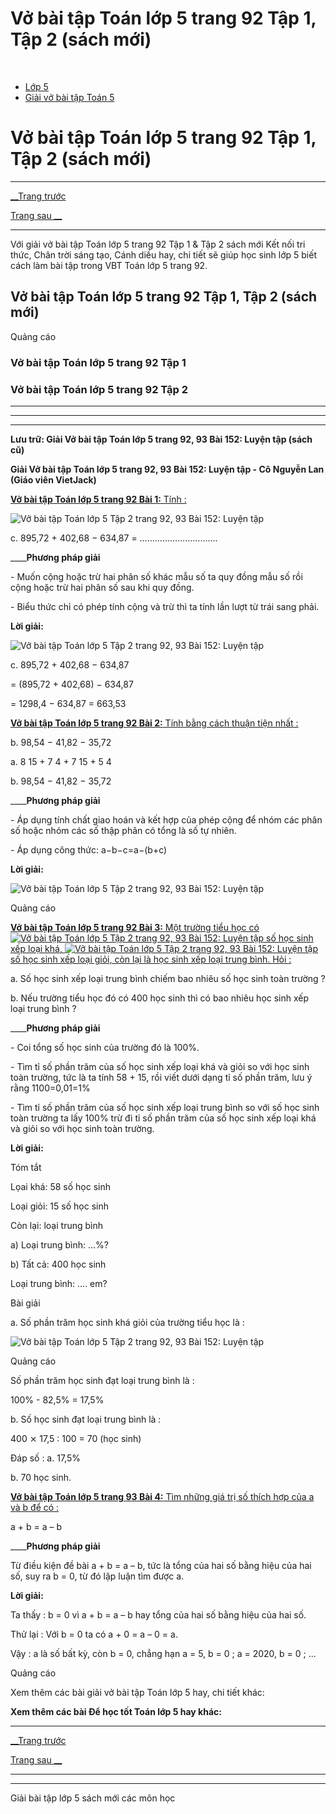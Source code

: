 # Vở bài tập Toán lớp 5 trang 92 Tập 1, Tập 2 (sách mới)

﻿

  * [Lớp 5](https://vietjack.com/series/lop-5.jsp)
  * [Giải vở bài tập Toán 5](https://vietjack.com/giai-vo-bai-tap-toan-5/index.jsp)



# Vở bài tập Toán lớp 5 trang 92 Tập 1, Tập 2 (sách mới)

* * *

[__Trang trước](https://vietjack.com/giai-vo-bai-tap-toan-5/bai-151-phep-tru.jsp)

[Trang sau __](https://vietjack.com/giai-vo-bai-tap-toan-5/bai-153-phep-nhan.jsp)

* * *

Với giải vở bài tập Toán lớp 5 trang 92 Tập 1 & Tập 2 sách mới Kết nối tri thức, Chân trời sáng tạo, Cánh diều hay, chi tiết sẽ giúp học sinh lớp 5 biết cách làm bài tập trong VBT Toán lớp 5 trang 92.

## Vở bài tập Toán lớp 5 trang 92 Tập 1, Tập 2 (sách mới)

Quảng cáo

### Vở bài tập Toán lớp 5 trang 92 Tập 1

### Vở bài tập Toán lớp 5 trang 92 Tập 2

* * *

* * *

* * *

**Lưu trữ: Giải Vở bài tập Toán lớp 5 trang 92, 93 Bài 152: Luyện tập (sách cũ)**

**Giải Vở bài tập Toán lớp 5 trang 92, 93 Bài 152: Luyện tập - Cô Nguyễn Lan (Giáo viên VietJack)**

[**Vở bài tập Toán lớp 5 trang 92 Bài 1:** Tính : ](https://vietjack.com/giai-vo-bai-tap-toan-5/bai-1-trang-92-vbt-toan-5-tap-2.jsp)

![Vở bài tập Toán lớp 5 Tập 2 trang 92, 93 Bài 152: Luyện tập](https://vietjack.com/giai-vo-bai-tap-toan-5/images/bai-1-trang-92-vbt-toan-5-tap-2.PNG)

c. 895,72 + 402,68 − 634,87 = ………………………….

____**Phương pháp giải**

\- Muốn cộng hoặc trừ hai phân số khác mẫu số ta quy đồng mẫu số rồi cộng hoặc trừ hai phân số sau khi quy đồng.

\- Biểu thức chỉ có phép tính cộng và trừ thì ta tính lần lượt từ trái sang phải. 

**Lời giải:**

![Vở bài tập Toán lớp 5 Tập 2 trang 92, 93 Bài 152: Luyện tập](https://vietjack.com/giai-vo-bai-tap-toan-5/images/bai-1-trang-92-vbt-toan-5-tap-2-1.PNG)

c. 895,72 + 402,68 − 634,87 

= (895,72 + 402,68) − 634,87 

= 1298,4 − 634,87 = 663,53

[**Vở bài tập Toán lớp 5 trang 92 Bài 2:** Tính bằng cách thuận tiện nhất : ](https://vietjack.com/giai-vo-bai-tap-toan-5/bai-2-trang-92-vbt-toan-5-tap-2.jsp)

b. 98,54 − 41,82 − 35,72 

a.  8 15 + 7 4 + 7 15 + 5 4

b. 98,54 − 41,82 − 35,72 

____**Phương pháp giải**

\- Áp dụng tính chất giao hoán và kết hợp của phép cộng để nhóm các phân số hoặc nhóm các số thập phân có tổng là số tự nhiên.

\- Áp dụng công thức: a−b−c=a−(b+c)

**Lời giải:**

![Vở bài tập Toán lớp 5 Tập 2 trang 92, 93 Bài 152: Luyện tập](https://vietjack.com/giai-vo-bai-tap-toan-5/images/2022-bai-2-trang-92-vbt-toan-5-tap-2-sua2022.PNG)

Quảng cáo

[**Vở bài tập Toán lớp 5 trang 92 Bài 3:** Một trường tiểu học có ![Vở bài tập Toán lớp 5 Tập 2 trang 92, 93 Bài 152: Luyện tập](https://vietjack.com/giai-vo-bai-tap-toan-5/images/bai-3-trang-92-vbt-toan-5-tap-2.PNG) số học sinh xếp loại khá, ![Vở bài tập Toán lớp 5 Tập 2 trang 92, 93 Bài 152: Luyện tập](https://vietjack.com/giai-vo-bai-tap-toan-5/images/bai-3-trang-92-vbt-toan-5-tap-2-1.PNG) số học sinh xếp loại giỏi, còn lại là học sinh xếp loại trung bình. Hỏi :](https://vietjack.com/giai-vo-bai-tap-toan-5/bai-3-trang-92-vbt-toan-5-tap-2.jsp)

a. Số học sinh xếp loại trung bình chiếm bao nhiêu số học sinh toàn trường ?

b. Nếu trường tiểu học đó có 400 học sinh thì có bao nhiêu học sinh xếp loại trung bình ?

____**Phương pháp giải**

\- Coi tổng số học sinh của trường đó là 100%.

\- Tìm tỉ số phần trăm của số học sinh xếp loại khá và giỏi so với học sinh toàn trường, tức là ta tính 58 \+ 15, rồi viết dưới dạng tỉ số phần trăm, lưu ý rằng 1100=0,01=1%

\- Tìm tỉ số phần trăm của số học sinh xếp loại trung bình so với số học sinh toàn trường ta lấy 100% trừ đi tỉ số phần trăm của số học sinh xếp loại khá và giỏi so với học sinh toàn trường.

**Lời giải:**

Tóm tắt

Lọai khá: 58 số học sinh

Loại giỏi: 15 số học sinh

Còn lại: loại trung bình

a) Loại trung bình: ...%?

b) Tất cả: 400 học sinh

Loại trung bình: .... em?

Bài giải

a. Số phần trăm học sinh khá giỏi của trường tiểu học là :

![Vở bài tập Toán lớp 5 Tập 2 trang 92, 93 Bài 152: Luyện tập](https://vietjack.com/giai-vo-bai-tap-toan-5/images/bai-3-trang-92-vbt-toan-5-tap-2-2.PNG)

Quảng cáo

Số phần trăm học sinh đạt loại trung bình là :

100% - 82,5% = 17,5%

b. Số học sinh đạt loại trung bình là :

400 ⨯ 17,5 : 100 = 70 (học sinh)

Đáp số : a. 17,5%

b. 70 học sinh.

[**Vở bài tập Toán lớp 5 trang 93 Bài 4:** Tìm những giá trị số thích hợp của a và b để có : ](https://vietjack.com/giai-vo-bai-tap-toan-5/bai-4-trang-93-vbt-toan-5-tap-2.jsp)

a + b = a – b

____**Phương pháp giải**

Từ điều kiện đề bài a + b = a – b, tức là tổng của hai số bằng hiệu của hai số, suy ra b = 0, từ đó lập luận tìm được a.

**Lời giải:**

Ta thấy : b = 0 vì a + b = a – b hay tổng của hai số bằng hiệu của hai số.

Thử lại : Với b = 0 ta có a + 0 = a – 0 = a.

Vậy : a là số bất kỳ, còn b = 0, chẳng hạn a = 5, b = 0 ; a = 2020, b = 0 ; ...

Quảng cáo

Xem thêm các bài giải vở bài tập Toán lớp 5 hay, chi tiết khác:

**Xem thêm các bài Để học tốt Toán lớp 5 hay khác:**

* * *

[__Trang trước](https://vietjack.com/giai-vo-bai-tap-toan-5/bai-151-phep-tru.jsp)

[Trang sau __](https://vietjack.com/giai-vo-bai-tap-toan-5/bai-153-phep-nhan.jsp)

* * *

* * *

Giải bài tập lớp 5 sách mới các môn học
